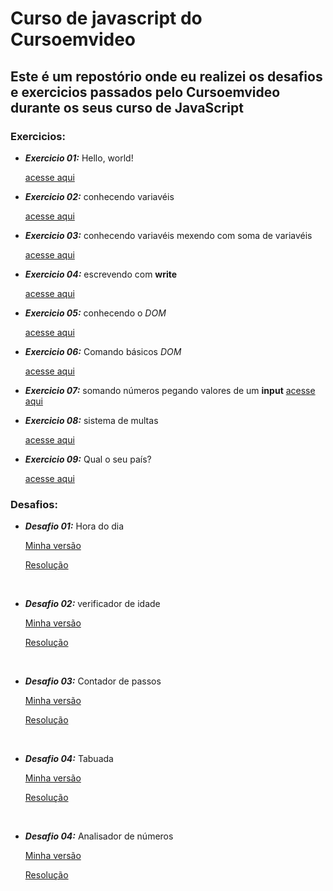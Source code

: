 # Curso de javascript do Cursoemvideo
## Este é um repostório onde eu realizei os desafios e exercicios passados pelo Cursoemvideo durante os seus curso de JavaScript

### Exercicios:


 - ***Exercicio 01:*** Hello, world!

    [acesse aqui](exercicios/aula04/ex001.html)

 - ***Exercicio 02:*** conhecendo variavéis

    [acesse aqui](exercicios/aula06/ex002.html)

  
  - ***Exercicio 03:*** conhecendo variavéis mexendo com soma de variavéis

    [acesse aqui](exercicios/aula06/ex003.html)

  - ***Exercicio 04:***  escrevendo com __write__

    [acesse aqui](exercicios/aula06/ex004.html)

  - ***Exercicio 05:*** conhecendo o _DOM_

    [acesse aqui](exercicios/aula09/ex005.html)

  - ***Exercicio 06:*** Comando básicos _DOM_
  
    [acesse aqui](exercicios/aula10/ex006.html)

  - ***Exercicio 07:*** somando números pegando valores de um __input__
    [acesse aqui](exercicios/aula10/ex007.html)
  
  - ***Exercicio 08:*** sistema de multas

    [acesse aqui](exercicios/aula11/ex0010.html)

  - ***Exercicio 09:*** Qual o seu país?

    [acesse aqui](exercicios/aula11/ex011.html)

 ###  Desafios:

 - ***Desafio 01:*** Hora do dia

   [Minha versão](desafios/d002/pt01/index.html)

   [Resolução](desafios/d002/pt02/index.html)

  &nbsp;

 - ***Desafio 02:*** verificador de idade

   [Minha versão](desafios/d003/pt01/index.html)

   [Resolução](desafios/d003/pt02/index.html)

  &nbsp;

 - ***Desafio 03:*** Contador de passos

   [Minha versão](desafios/d004/pt01/index.html)

   [Resolução](desafios/d004/pt02/index.html)

  &nbsp;

 - ***Desafio 04:*** Tabuada

   [Minha versão](desafios/d005/pt01/index.html)

   [Resolução](desafios/d005/pt02/index.html)

  &nbsp;

 - ***Desafio 04:*** Analisador de números

   [Minha versão](desafios/d006/pt01/index.html)

   [Resolução](desafios/d006/pt02/index.html)
